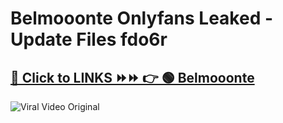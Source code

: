 
 # Belmooonte Onlyfans Leaked - Update Files fdo6r

## <h2><a href="https://clipsfans.com/Belmooonte&ref=git">🔗 Click to LINKS ⏩⏩ 👉 🟢 Belmooonte </a></h2>

<a href="https://clipsfans.com/Belmooonte&ref=git" rel="nofollow" data-target="animated-image.originalLink"><img src="https://i.ibb.co.com/xMMVF88/686577567.gif" alt="Viral Video Original" style="max-width: 100%; display: inline-block;" data-target="animated-image.originalImage"></a>

